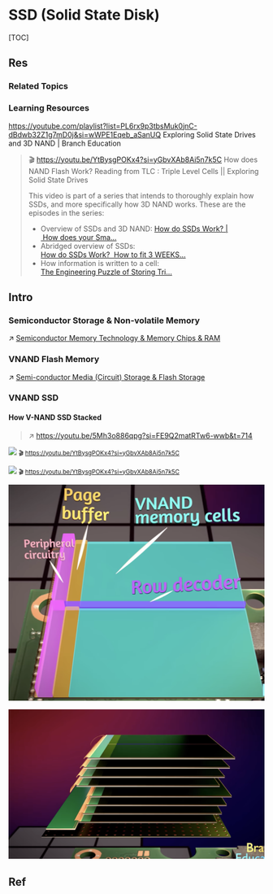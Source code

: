 # SSD (Solid State Disk)

[TOC]



## Res
### Related Topics


### Learning Resources
https://youtube.com/playlist?list=PL6rx9p3tbsMuk0jnC-dBdwb32Z1g7mD0j&si=wWPE1Eqeb_aSanUQ
Exploring Solid State Drives and 3D NAND | Branch Education
> 🎬 https://youtu.be/YtBysgPOKx4?si=yGbvXAb8Ai5n7k5C
> How does NAND Flash Work? Reading from TLC : Triple Level Cells || Exploring Solid State Drives
> 
> This video is part of a series that intends to thoroughly explain how SSDs, and more specifically how 3D NAND works. These are the episodes in the series: 
> - Overview of SSDs and 3D NAND: [How do SSDs Work? | How does your Sma...](https://www.youtube.com/watch?v=5Mh3o886qpg&t=0s)   
> - Abridged overview of SSDs: [How do SSDs Work?  How to fit 3 WEEKS...](https://www.youtube.com/watch?v=E7Up7VuFd8A&t=0s)  
> - How information is written to a cell: [The Engineering Puzzle of Storing Tri...](https://www.youtube.com/watch?v=5f2xOxRGKqk&t=0s)



## Intro
### Semiconductor Storage & Non-volatile Memory
↗ [Semiconductor Memory Technology & Memory Chips & RAM](../../Primary%20Storage%20(Main%20Memory)%20Technologies%20&%20RAM/🪫%20Semiconductor%20Memory%20Technology%20&%20Memory%20Chips%20&%20RAM/Semiconductor%20Memory%20Technology%20&%20Memory%20Chips%20&%20RAM.md)


### VNAND Flash Memory
↗ [Semi-conductor Media (Circuit) Storage & Flash Storage](Semi-conductor%20Media%20(Circuit)%20Storage%20&%20Flash%20Storage.md)


### VNAND SSD 
#### How V-NAND SSD Stacked
> ↗ https://youtu.be/5Mh3o886qpg?si=FE9Q2matRTw6-wwb&t=714

![](../../../../../../../../Assets/Pics/Screenshot%202024-07-15%20at%209.36.27%20PM.png)
<small>🎬 https://youtu.be/YtBysgPOKx4?si=yGbvXAb8Ai5n7k5C</small>

![](../../../../../../../../Assets/Pics/Screenshot%202024-07-15%20at%209.39.56%20PM.png)
<small>🎬 https://youtu.be/YtBysgPOKx4?si=yGbvXAb8Ai5n7k5C</small>

![](../../../../../../../../Assets/Pics/Screenshot%202024-07-15%20at%209.50.25%20PM.png)

![](../../../../../../../../Assets/Pics/Screenshot%202024-07-15%20at%209.50.01%20PM.png)




## Ref

